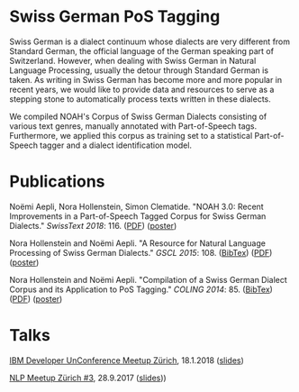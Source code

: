 # Swiss German PoS Tagging

Swiss German is a dialect continuum whose dialects are very different from Standard German, the official language of the German speaking part of Switzerland. However, when dealing with Swiss German in Natural Language Processing, usually the detour through Standard German is taken. As writing in Swiss German has become more and more popular in recent years, we would like to provide data and resources to serve as a stepping stone to automatically process texts written in these dialects.

We compiled NOAH's Corpus of Swiss German Dialects consisting of various text genres, manually annotated with Part-of-Speech tags. Furthermore, we applied this corpus as training set to a statistical Part-of-Speech tagger and a dialect identification model.


# Publications

Noëmi Aepli, Nora Hollenstein, Simon Clematide. "NOAH 3.0:  Recent Improvements in a Part-of-Speech Tagged Corpus for Swiss German Dialects." _SwissText 2018_: 116.  ([PDF](http://ceur-ws.org/Vol-2226/abstract1.pdf)) ([poster](/docs/swisstext_2018_noah.pdf))

Nora Hollenstein and Noëmi Aepli. "A Resource for Natural Language Processing of Swiss German Dialects." _GSCL 2015_: 108.
([BibTex](https://scholar.googleusercontent.com/scholar.bib?q=info:7smPe1cwlN4J:scholar.google.com/&output=citation&scisig=AAGBfm0AAAAAWZ8p7GOsYMjgHWskfSI0bIs7m03cHK7x&scisf=4&ct=citation&cd=-1&hl=en)) ([PDF](http://www.gscl.org/proceedings/2015/GSCL-201515.pdf)) ([poster](http://kitt.cl.uzh.ch/kitt/noah/gscl2015_poster.pdf))

Nora Hollenstein and Noëmi Aepli. "Compilation of a Swiss German Dialect Corpus and its Application to PoS Tagging." _COLING 2014_: 85.
([BibTex](https://scholar.googleusercontent.com/scholar.bib?q=info:bTM20JKWJOEJ:scholar.google.com/&output=citation&scisig=AAGBfm0AAAAAWZ8ppsY9pJoIzZ875diPbzupTKVU6fYN&scisf=4&ct=citation&cd=-1&hl=en)) ([PDF](https://www.aclweb.org/anthology/W/W14/W14-5310.pdf)) ([poster](http://kitt.cl.uzh.ch/kitt/noah/vardial2014_poster.pdf))


# Talks

[IBM Developer UnConference Meetup Zürich](https://www.meetup.com/de-DE/Big-Data-Developers-Switzerland/events/242917086/?isFromReg=true&fromJoin=242917086), 18.1.2018 ([slides]())

[NLP Meetup Zürich #3](https://www.meetup.com/NLP-Zurich/events/243080359/), 28.9.2017 ([slides](/docs/NLP_Meetup_2017_gsw.pdf)))